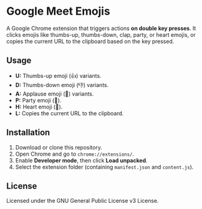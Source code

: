 # Google Meet Emojis

A Google Chrome extension that triggers actions **on double key presses**. It clicks emojis like thumbs-up, thumbs-down, clap, party, or heart emojis, or copies the current URL to the clipboard based on the key pressed.

## Usage

- **U:** Thumbs-up emoji (👍) variants.
- **D:** Thumbs-down emoji (👎) variants.
- **A:** Applause emoji (👏) variants.
- **P:** Party emoji (🎉).
- **H:** Heart emoji (💖).
- **L:** Copies the current URL to the clipboard.

## Installation

1. Download or clone this repository.
2. Open Chrome and go to `chrome://extensions/`.
3. Enable **Developer mode**, then click **Load unpacked**.
4. Select the extension folder (containing `manifest.json` and `content.js`).

## License

Licensed under the GNU General Public License v3 License.
